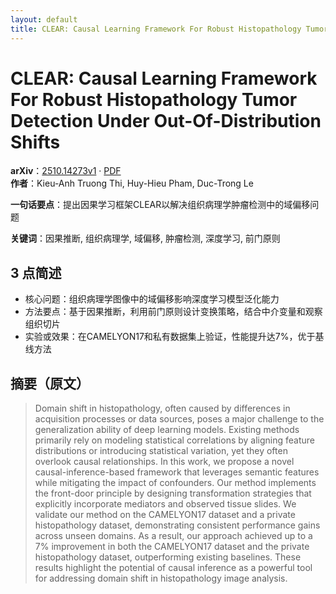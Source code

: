 ```yaml
---
layout: default
title: CLEAR: Causal Learning Framework For Robust Histopathology Tumor Detection Under Out-Of-Distribution Shifts
---
```


# CLEAR: Causal Learning Framework For Robust Histopathology Tumor Detection Under Out-Of-Distribution Shifts
**arXiv**：[2510.14273v1](https://arxiv.org/abs/2510.14273) · [PDF](https://arxiv.org/pdf/2510.14273.pdf)  
**作者**：Kieu-Anh Truong Thi, Huy-Hieu Pham, Duc-Trong Le  

**一句话要点**：提出因果学习框架CLEAR以解决组织病理学肿瘤检测中的域偏移问题

**关键词**：因果推断, 组织病理学, 域偏移, 肿瘤检测, 深度学习, 前门原则

## 3 点简述
- 核心问题：组织病理学图像中的域偏移影响深度学习模型泛化能力
- 方法要点：基于因果推断，利用前门原则设计变换策略，结合中介变量和观察组织切片
- 实验或效果：在CAMELYON17和私有数据集上验证，性能提升达7%，优于基线方法

## 摘要（原文）

> Domain shift in histopathology, often caused by differences in acquisition
> processes or data sources, poses a major challenge to the generalization
> ability of deep learning models. Existing methods primarily rely on modeling
> statistical correlations by aligning feature distributions or introducing
> statistical variation, yet they often overlook causal relationships. In this
> work, we propose a novel causal-inference-based framework that leverages
> semantic features while mitigating the impact of confounders. Our method
> implements the front-door principle by designing transformation strategies that
> explicitly incorporate mediators and observed tissue slides. We validate our
> method on the CAMELYON17 dataset and a private histopathology dataset,
> demonstrating consistent performance gains across unseen domains. As a result,
> our approach achieved up to a 7% improvement in both the CAMELYON17 dataset and
> the private histopathology dataset, outperforming existing baselines. These
> results highlight the potential of causal inference as a powerful tool for
> addressing domain shift in histopathology image analysis.

